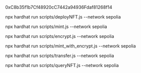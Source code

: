 0xC8b35f1b7Cf48920cC7442a94936Fdaf81268f14

npx hardhat run scripts/deployNFT.js --network sepolia

npx hardhat run scripts/mint.js --network sepolia

npx hardhat run scripts/encrypt.js --network sepolia

npx hardhat run scripts/mint_with_encrypt.js --network sepolia

npx hardhat run scripts/transfer.js --network sepolia

npx hardhat run scripts/queryNFT.js --network sepolia